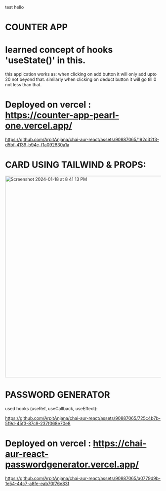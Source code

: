 test hello

# COUNTER APP
# learned concept of hooks 'useState()' in this.
this application works as:
  when clicking on add button it will only add upto 20 not beyond that.
  similarly when clicking on deduct button it will go till 0 not less than that.
# Deployed on vercel : https://counter-app-pearl-one.vercel.app/

https://github.com/ArpitAnjana/chai-aur-react/assets/90887065/192c32f3-d5bf-4139-b94c-f1a092830a1a


# CARD USING TAILWIND & PROPS:


<img width="650" alt="Screenshot 2024-01-18 at 8 41 13 PM" src="https://github.com/ArpitAnjana/chai-aur-react/assets/90887065/b52e478b-d359-4248-b334-7f7f6e046775">


# PASSWORD GENERATOR
used hooks (useRef, useCallback, useEffect):

https://github.com/ArpitAnjana/chai-aur-react/assets/90887065/725c4b7b-5f9d-45f3-87c9-237f068e70e8
# Deployed on vercel : https://chai-aur-react-passwordgenerator.vercel.app/

https://github.com/ArpitAnjana/chai-aur-react/assets/90887065/a0779d9b-1e54-44c7-a8fe-eab70f76e83f



